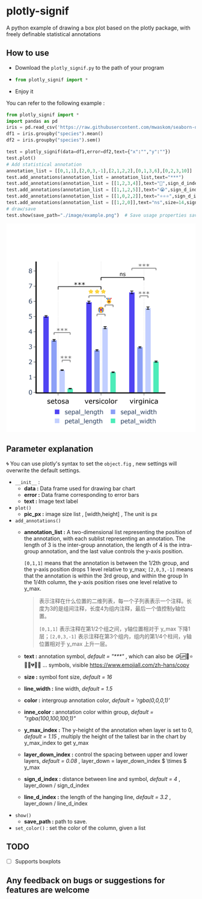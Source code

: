 # plotly-signif
 A python example of drawing a box plot based on the plotly package, with freely definable statistical annotations


## How to use

- Download the `plotly_signif.py` to the path of your program
- ```py
  from plotly_signif import *
  ```
- Enjoy it

You can refer to the following example : 

```py
from plotly_signif import *
import pandas as pd
iris = pd.read_csv('https://raw.githubusercontent.com/mwaskom/seaborn-data/master/iris.csv')
df1 = iris.groupby("species").mean()
df2 = iris.groupby("species").sem()
```

```py
test = plotly_signif(data=df1,error=df2,text={"x":"","y":""})  
test.plot()
# Add statistical annotation
annotation_list = [[0,1,1],[2,0,3,-1],[2,1,2,2],[0,1,3,6],[0,2,3,10]]
test.add_annotations(annotation_list = annotation_list,text="***")   
test.add_annotations(annotation_list = [[1,2,3,4]],text="🏅",sign_d_index=2) 
test.add_annotations(annotation_list = [[1,1,2,5]],text="😭",sign_d_index=2) 
test.add_annotations(annotation_list = [[1,0,2,2]],text="⭐⭐⭐",sign_d_index=2,size=12) 
test.add_annotations(annotation_list = [[1,2,0]],text="ns",size=14,sign_d_index=2) 
# draw/save
test.show(save_path="./image/example.png")  # Save usage properties save_path = "./image/example.png" 
```

![](./image/example.png)


## Parameter explanation

🌀 You can use plotly's syntax to set the `object.fig` , new settings will overwrite the default settings.

- `__init__` : 
  - **data :** Data frame used for drawing bar chart
  - **error :** Data frame corresponding to error bars
  - **text :** Image text label
- `plot()`
  - **pic_px :** image size list , [width,height] , The unit is px
- `add_annotations()`
  - **annotation_list :** A two-dimensional list representing the position of the annotation, with each sublist representing an annotation. The length of 3 is the inter-group annotation, the length of 4 is the intra-group annotation, and the last value controls the y-axis position.

    `[0,1,1]` means that the annotation is between the 1/2th group, and the y-axis position drops 1 level relative to y_max; `[2,0,3,-1]` means that the annotation is within the 3rd group, and within the group In the 1/4th column, the y-axis position rises one level relative to y_max.
    > 表示注释在什么位置的二维列表，每一个子列表表示一个注释。长度为3的是组间注释，长度4为组内注释，最后一个值控制y轴位置。
    >
    > `[0,1,1]` 表示注释在第1/2个组之间，y轴位置相对于 y_max 下降1层；`[2,0,3,-1]` 表示注释在第3个组内，组内的第1/4个柱间，y轴位置相对于 y_max 上升一层。
  - **text :** annotation symbol, _default = "***"_ , which can also be 🪙🆙🏅⭐🔥🍋💔😃😭 ... symbols, visible https://www.emojiall.com/zh-hans/copy 
  - **size :**  symbol font size, _default = 16_
  - **line_width :** line width, _default = 1.5_
  - **color :** intergroup annotation color, _default = 'rgba(0,0,0,1)'_
  - **inne_color :**  annotation color within group, _default = "rgba(100,100,100,1)"_
  - **y_max_index :** The y-height of the annotation when layer is set to 0, _default = 1.15_ , multiply the height of the tallest bar in the chart by y_max_index to get y_max
  - **layer_down_index :** control the spacing between upper and lower layers, _default = 0.08_ , layer_down = layer_down_index $ \times $ y_max
  - **sign_d_index :** distance between line and symbol, _default = 4_ , layer_down / sign_d_index
  - **line_d_index :** the length of the hanging line, _default = 3.2_ , layer_down / line_d_index
- `show()`
  - **save_path :** path to save.
- `set_color()` : set the color of the column, given a list


## TODO

- [ ] Supports boxplots

## Any feedback on bugs or suggestions for features are welcome